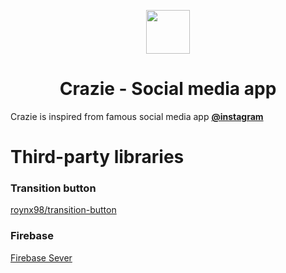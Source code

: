 <p align="center">
<img src="https://bit.ly/3dwETmb" width="70" height="70"/>
  
<h1 align="center">Crazie - Social media app</h1>  
</p>



Crazie is inspired from famous social media app  <b><a href="http://instagram.com">@instagram</a></b>


<!--
# Screenshots

![alt_text](https://bit.ly/3uioAiU)
![alt_text](https://bit.ly/3ufBYnT)

<p align="center">
<img src="https://bit.ly/3uioAiU" width="300" height="600"/>
<img src="https://bit.ly/3ufBYnT" width="300" height="600"/>
</p>
-->

# Third-party libraries
<p><h3>Transition button</h3> <a href="https://github.com/roynx98/transition-button-android">roynx98/transition-button<a></p>

<p><h3>Firebase</h3><a href="https://github.com/firebase/quickstart-android">Firebase Sever</a></p>
